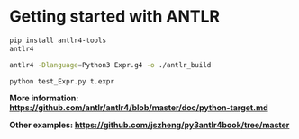# Getting started with ANTLR

```bash
pip install antlr4-tools
antlr4
```

```bash
antlr4 -Dlanguage=Python3 Expr.g4 -o ./antlr_build
```

```bash
python test_Expr.py t.expr
```

**More information: https://github.com/antlr/antlr4/blob/master/doc/python-target.md**

**Other examples: https://github.com/jszheng/py3antlr4book/tree/master**